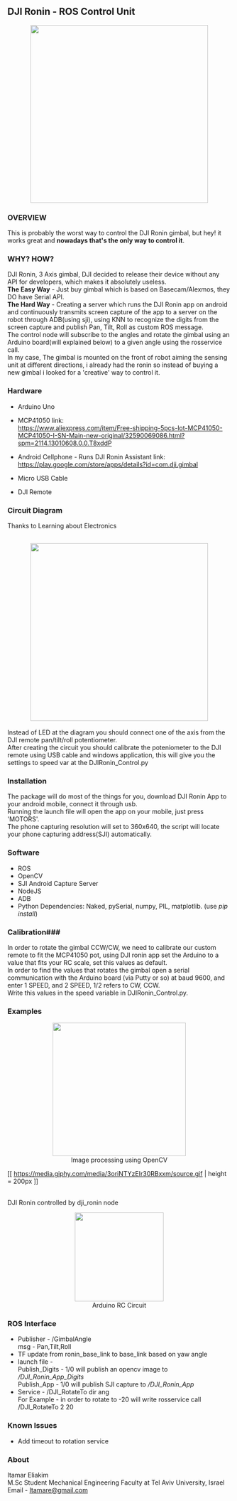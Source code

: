 
DJI Ronin - ROS Control Unit
------------------------
<center>
<img src="http://www.wcxsports.com/media/catalog/product/cache/1/image/650x/040ec09b1e35df139433887a97daa66f/s/p/spec_ronin-new.jpg" height="400" width=auto>
</center>

### OVERVIEW ###
This is probably the worst way to control the DJI Ronin gimbal, but hey! it works great and **nowadays that's the only way to control it**.

### WHY? HOW? ###
DJI Ronin, 3 Axis gimbal, DJI decided to release their device without any API for developers, which makes it absolutely useless. <br>
__The Easy Way__ - Just buy gimbal which is based on Basecam/Alexmos, they DO have Serial API.<br>
__The Hard Way__ - Creating a server which runs the DJI Ronin app on android and continuously transmits screen capture of the app to a server on the robot through ADB(using sji), using KNN to recognize the digits from the screen capture and publish Pan, Tilt, Roll as custom ROS message. <br>
The control node will subscribe to the angles and rotate the gimbal using an Arduino board(will explained below) to a given angle using the rosservice call.<br>
In my case, The gimbal is mounted on the front of robot aiming the sensing unit at different directions, i already had the ronin so instead of buying a new gimbal i looked for a 'creative' way to control it.

### Hardware ###
* Arduino Uno
* MCP41050
link: <br>https://www.aliexpress.com/item/Free-shipping-5pcs-lot-MCP41050-MCP41050-I-SN-Main-new-original/32590069086.html?spm=2114.13010608.0.0.T8xddP

* Android Cellphone - Runs DJI Ronin Assistant
link: <br>https://play.google.com/store/apps/details?id=com.dji.gimbal

* Micro USB Cable
* DJI Remote

### Circuit Diagram ###
Thanks to Learning about Electronics <br><br>
<center><img src="http://www.learningaboutelectronics.com/images/MCP4131-digital-potentiometer-circuit.png" height="400"></center>
<br>
Instead of LED at the diagram you should connect one of the axis from the DJI remote pan/tilt/roll potentiometer.<br>
After creating the circuit you should calibrate the poteniometer to the DJI remote using USB cable and windows application, this will give you the settings to speed var at the DJIRonin_Control.py

### Installation ###
The package will do most of the things for you, download DJI Ronin App to your android mobile, connect it through usb.<br>
Running the launch file will open the app on your mobile, just press 'MOTORS'.<br>
The phone capturing resolution will set to 360x640, the script will locate your phone capturing address(SJI) automatically.

### Software ###
* ROS
* OpenCV
* SJI Android Capture Server
* NodeJS
* ADB
* Python Dependencies: Naked, pySerial, numpy, PIL, matplotlib. (use *pip install*)

### Calibration###
In order to rotate the gimbal CCW/CW, we need to calibrate our custom remote to fit the MCP41050 pot, using DJI ronin app set the Arduino to a value that fits your RC scale, set this values as default.<br> 
In order to find the values that rotates the gimbal open a serial communication with the Arduino board (via Putty or so) at baud 9600, and enter 1 SPEED, and 2 SPEED, 1/2 refers to CW, CCW.<br> Write this values in the speed variable in DJIRonin_Control.py.

### Examples ###
<center><img src="https://s29.postimg.org/gbdp9mlrb/Selection_003.png" height="300"><br>Image processing using OpenCV<br></center>

[[ https://media.giphy.com/media/3oriNTYzEIr30RBxxm/source.gif | height = 200px ]]

<br>DJI Ronin controlled by dji_ronin node<br></center>

<center><img src="https://s18.postimg.org/lw475tejt/Selection_004.png" height="200"><br>Arduino RC Circuit</center>



### ROS Interface ###
* Publisher - /GimbalAngle <br>
msg - Pan,Tilt,Roll
* TF update from ronin_base_link to base_link based on yaw angle
* launch file - <br>
Publish_Digits - 1/0 will publish an opencv image to */DJI_Ronin_App_Digits*<br>
Publish_App - 1/0 will publish SJI capture to */DJI_Ronin_App*<br>
* Service - /DJI_RotateTo dir ang<br>
For Example - in order to rotate to -20 will write rosservice call /DJI_RotateTo 2 20


### Known Issues ###
* Add timeout to rotation service


### About ###
Itamar Eliakim<br>
M.Sc Student Mechanical Engineering Faculty at Tel Aviv University, Israel<br>
Email - Itamare@gmail.com



